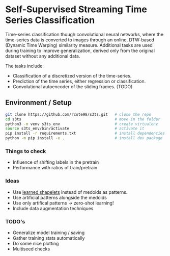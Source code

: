 # Self-Supervised Streaming Time Series Classification

Time-series classification though convolutional neural networks, where the time-series data is converted to images through an online, DTW-based (Dynamic Time Warping) similarity measure. Additional tasks are used during training to improve generalization, derived only from the original dataset without any additional data. 

The tasks include:

 - Classification of a discretized version of the time-series.
 - Prediction of the time series, either regression or classification.
 - Convolutional autoencoder of the sliding frames. (TODO)

## Environment / Setup

```bash
git clone https://github.com/rcote98/s3ts.git   # clone the repo
cd s3ts                                         # move in the folder
python3 -m venv s3ts_env                        # create virtualenv
source s3ts_env/bin/activate                    # activate it
pip install -r requirements.txt                 # install dependencies
python -m pip install -e .                      # install dev package
```

### Things to check
- Influence of shifting labels in the pretrain
- Performance with ratios of train/pretrain

### Ideas
- Use [learned shapelets](https://www.ismll.uni-hildesheim.de/pub/pdfs/grabocka2014e-kdd.pdf) instead of medoids as patterns.
- Use artificial patterns alongside the medoids
- Use only artifical patterns -> zero-shot learning!
- Include data augmentation techniques


### TODO's
- Generalize model training / saving
- Gather training stats automatically
- Do some nice plotting
- Multiseed checks
